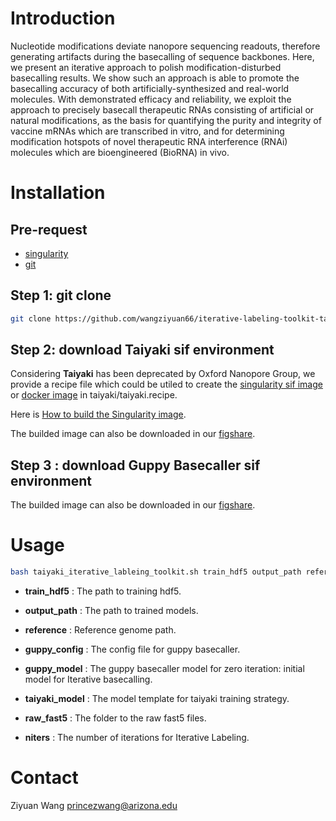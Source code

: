 # Introduction

Nucleotide modifications deviate nanopore sequencing readouts, therefore generating artifacts during the basecalling of sequence backbones. Here, we present an iterative approach to polish modification-disturbed basecalling results. We show such an approach is able to promote the basecalling accuracy of both artificially-synthesized and real-world molecules. With demonstrated efficacy and reliability, we exploit the approach to precisely basecall therapeutic RNAs consisting of artificial or natural modifications, as the basis for quantifying the purity and integrity of vaccine mRNAs which are transcribed in vitro, and for determining modification hotspots of novel therapeutic RNA interference (RNAi) molecules which are bioengineered (BioRNA) in vivo.

# Installation

## Pre-request

+ [singularity](https://docs.sylabs.io/guides/3.0/user-guide/index.html)
+ [git](https://git-scm.com/) 

## Step 1: git clone

```bash
git clone https://github.com/wangziyuan66/iterative-labeling-toolkit-taiyaki
```

## Step 2: download Taiyaki sif environment

Considering **Taiyaki** has been deprecated by Oxford Nanopore Group, we provide a recipe file which could be utiled to create the [singularity sif image]([https://docs.sylabs.io/guides/3.3/user-guide/cli/singularity_sif.html](https://docs.sylabs.io/guides/3.3/user-guide/quick_start.html#overview-of-the-singularity-interface)) or [docker image](https://docs.sylabs.io/guides/2.6/user-guide/singularity_and_docker.html) in taiyaki/taiyaki.recipe.

Here is [How to build the Singularity image](https://docs.sylabs.io/guides/2.6/user-guide/build_a_container.html).

The builded image can also be downloaded in our [figshare](https://figshare.com/s/6bce33cadffb8bd8b622).

## Step 3 : download Guppy Basecaller sif environment

The builded image can also be downloaded in our [figshare](https://arizona.figshare.com/account/articles/26781733?file=48959431).

# Usage

```bash
bash taiyaki_iterative_lableing_toolkit.sh train_hdf5 output_path reference guppy_config guppy_model taiyaki_model raw_fast5 niters
```

+ **train_hdf5** : The path to training hdf5.

+ **output_path** : The path to trained models.

+ **reference** : Reference genome path.

+ **guppy_config** : The config file for guppy basecaller.

+ **guppy_model** : The guppy basecaller model for zero iteration: initial model for Iterative basecalling.

+ **taiyaki_model** : The model template for taiyaki training strategy.

+ **raw_fast5** : The folder to the raw fast5 files.

+ **niters** : The number of iterations for Iterative Labeling.

# Contact

Ziyuan Wang princezwang@arizona.edu
